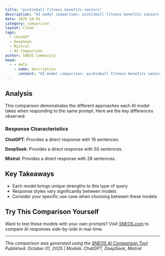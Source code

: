 ```yaml
---
title: "pickleball fitness benefits seniors"
description: "AI model comparison: pickleball fitness benefits seniors..."
date: 2025-10-01
category: comparison
layout: Clean
tags:
  - ChatGPT
  - DeepSeek
  - Mistral
  - AI Comparison
author: SNEOS Community
head:
  - - meta
    - name: description
      content: "AI model comparison: pickleball fitness benefits seniors..."
---
```


<ChatComparison
  title="pickleball fitness benefits seniors"
  prompt="pickleball fitness benefits seniors"
  :responses='{
    "ChatGPT": "Pickleball offers numerous fitness benefits for seniors, making it an excellent choice for staying active and healthy. Here are some key benefits:\n\n1. **Cardiovascular Health**: Playing pickleball increases heart rate, which helps improve cardiovascular endurance and overall heart health.\n\n2. **Low Impact Exercise**: The game involves gentle movements that are easier on the joints compared to high-impact sports, making it suitable for seniors with arthritis or joint concerns.\n\n3. **Improved Balance and Coordination**: The quick changes in direction and hand-eye coordination required help enhance balance and reduce the risk of falls.\n\n4. **Strength Building**: Swinging the paddle and moving around the court can help strengthen muscles, particularly in the arms, legs, and core.\n\n5. **Social Interaction**: Playing in doubles or groups provides social engagement, which can improve mental well-being and reduce feelings of isolation.\n\n6. **Mental Stimulation**: Strategy and quick decision-making required in the game help keep the mind sharp.\n\n7. **Flexibility and Mobility**: Reaching for shots and moving around can help maintain or improve joint flexibility and overall mobility.\n\nOverall, pickleball is a fun, accessible way for seniors to stay physically active while enjoying social interaction and mental stimulation.",
    "DeepSeek": "Of course! Pickleball is exploding in popularity, especially among seniors, and for excellent reasons. It\u0027s not just a fun social activity; it\u0027s a powerhouse for senior fitness that addresses many age-related health concerns.\n\nHere\u2019s a detailed breakdown of the key fitness benefits of pickleball for seniors:\n\n### 1. Cardiovascular Health\nThe constant, moderate movement during a game provides an excellent aerobic workout.\n*   **How it helps:** It gets the heart pumping, improving circulation and lung capacity. This helps lower blood pressure, reduce bad cholesterol, and decrease the risk of heart disease, stroke, and type 2 diabetes.\n*   **Senior-Specific Benefit:** It\u0027s a \u0022stop-and-start\u0022 activity, which is less jarring on the joints than continuous running but still provides a solid cardio session.\n\n### 2. Improved Balance and Coordination\nThis is one of the most critical benefits for fall prevention.\n*   **How it helps:** The game requires constant small adjustments in footwork, reaching for shots, and quickly changing direction. This engages the core and the smaller stabilizer muscles throughout the body.\n*   **Senior-Specific Benefit:** Enhanced balance and coordination significantly reduce the risk of falls, a major cause of injury and loss of independence in older adults.\n\n### 3. Joint-Friendly Exercise\nUnlike high-impact sports like running, pickleball is much easier on the joints.\n*   **How it helps:** The court is small (about 1/4 the size of a tennis court), reducing the amount of running. The paddle and plastic ball are also lighter than tennis equipment, creating less stress on the shoulders and elbows.\n*   **Senior-Specific Benefit:** It\u2019s an ideal activity for those with mild to moderate arthritis or joint pain, allowing them to stay active without excessive pain.\n\n### 4. Enhanced Agility and Reflexes\nThe fast-paced, short-distance rallies require quick thinking and rapid reactions.\n*   **How it helps:** Players must react quickly to the speed and placement of the ball, improving hand-eye coordination and sharpening mental reflexes.\n*   **Senior-Specific Benefit:** Keeping these neural pathways active helps maintain cognitive-motor function, which can decline with age.\n\n### 5. Strength and Bone Density\nWhile not a heavy weight-lifting workout, pickleball provides functional strength training.\n*   **How it helps:** The swinging motion builds strength in the shoulders, arms, and core. The lunging and squatting movements strengthen the legs and glutes. As a weight-bearing exercise, it also helps maintain bone density.\n*   **Senior-Specific Benefit:** Maintaining muscle mass (sarcopenia prevention) and bone density is crucial for preventing osteoporosis and fractures.\n\n### 6. Mental and Cognitive Benefits\nThe game is as much a mental workout as a physical one.\n*   **How it helps:** Players must strategize, anticipate their opponent\u0027s shots, and remember the score. This engages the brain, improving focus, concentration, and problem-solving skills.\n*   **Senior-Specific Benefit:** Regular mental stimulation can help slow cognitive decline and has been linked to a reduced risk of dementia.\n\n---\n\n### The Overlooked Superpower: Social and Emotional Benefits\n\nWhile not a direct \u0022fitness\u0022 benefit, the social aspect of pickleball is a massive contributor to overall well-being, which directly impacts physical health.\n\n*   **Combats Loneliness:** It\u0027s an incredibly social game, often played in doubles, leading to laughter, conversation, and new friendships.\n*   **Boosts Mood:** Physical activity releases endorphins, the \u0022feel-good\u0022 hormones. Combining this with social interaction is a powerful antidote to stress, anxiety, and depression.\n*   **Provides Motivation:** The fun and social nature make it easier to stick with than solitary exercises, ensuring consistent physical activity.\n\n### Important Considerations for Seniors Starting Out:\n\n1.  **Get the All-Clear:** Consult with a doctor before starting any new exercise regimen.\n2.  **Proper Footwear:** Wear court shoes (not running shoes) to provide the right support and prevent ankle rolls.\n3.  **Start Slow:** Begin with shorter sessions and focus on learning proper form to prevent injury.\n4.  **Stay Hydrated:** Drink plenty of water before, during, and after play.\n5.  **Warm-Up and Cool-Down:** Spend 5-10 minutes warming up muscles and gently stretching afterward.\n\n**In summary, pickleball offers a unique and powerful combination of cardiovascular, balance, strength, and cognitive benefits in a joint-friendly, socially engaging package. It\u2019s more than just a game; for many seniors, it\u2019s a fun and sustainable path to a healthier, happier, and more independent life.**",
    "Mistral": "Pickleball offers numerous fitness benefits for seniors, making it a popular and enjoyable activity for many older adults. Here are some key benefits:\n\n1. **Cardiovascular Health**: Pickleball involves continuous movement, which helps improve cardiovascular health by increasing heart rate and blood circulation. This can help reduce the risk of heart disease and high blood pressure.\n\n2. **Improved Balance and Coordination**: The game requires quick reflexes, good hand-eye coordination, and balance, which can help seniors improve their agility and reduce the risk of falls.\n\n3. **Strength and Flexibility**: Playing pickleball can help seniors build and maintain muscle strength, especially in the legs, arms, and core. It also involves stretching and reaching, which can improve overall flexibility.\n\n4. **Weight Management**: Pickleball is a fun way to burn calories and maintain a healthy weight. Regular play can help seniors manage their weight and prevent obesity-related health issues.\n\n5. **Mental Health and Cognitive Function**: The game requires strategic thinking and quick decision-making, which can help keep the mind sharp. Additionally, the social aspect of pickleball can combat loneliness and depression, promoting overall mental well-being.\n\n6. **Bone Health**: The weight-bearing exercises involved in pickleball can help maintain and even improve bone density, reducing the risk of osteoporosis and fractures.\n\n7. **Low Impact**: Unlike some other sports, pickleball is relatively low impact, making it easier on the joints and suitable for seniors with mobility issues or those recovering from injuries.\n\n8. **Social Interaction**: Pickleball is often played in groups, providing opportunities for social interaction and community building. This can enhance overall well-being and quality of life.\n\n9. **Mood Booster**: Physical activity releases endorphins, which can improve mood and reduce stress. Engaging in a fun and social activity like pickleball can be a great way to boost morale.\n\n10. **Adaptability**: The game can be adapted to different skill levels and physical abilities, making it accessible for seniors with varying fitness levels.\n\nOverall, pickleball is a versatile and enjoyable way for seniors to stay active, social, and healthy."
  }'
  published-date="17:50"
/>

## Analysis

This comparison demonstrates the different approaches each AI model takes when responding to the same prompt. Here are the key differences observed:

### Response Characteristics

**ChatGPT**: Provides a direct response with 16 sentences. 

**DeepSeek**: Provides a direct response with 50 sentences. 

**Mistral**: Provides a direct response with 28 sentences. 

## Key Takeaways

- Each model brings unique strengths to this type of query
- Response styles vary significantly between models
- Consider your specific use case when choosing between these models

## Try This Comparison Yourself

Want to test these models with your own prompts? Visit [SNEOS.com](https://sneos.com) to compare AI responses side-by-side in real-time.

---

*This comparison was generated using the [SNEOS AI Comparison Tool](https://sneos.com)*
*Published: October 01, 2025 | Models: ChatGPT, DeepSeek, Mistral*

